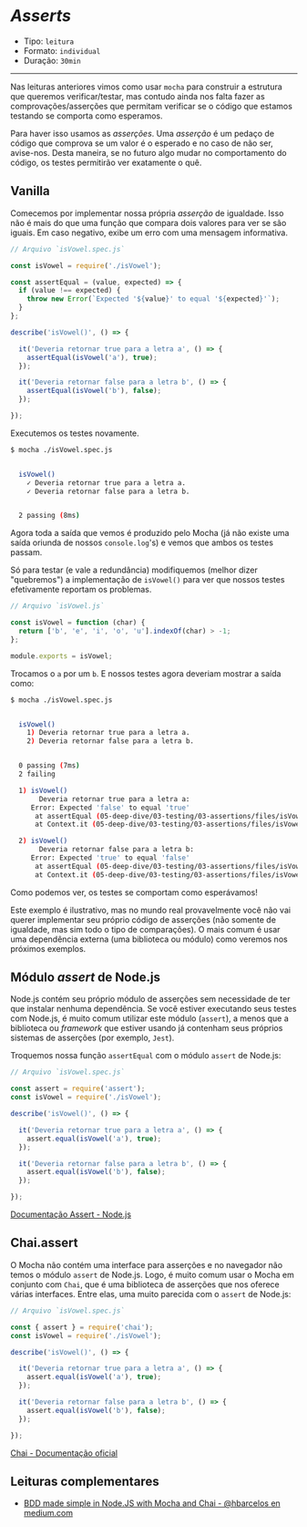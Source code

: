 # _Asserts_

* Tipo: `leitura`
* Formato: `individual`
* Duração: `30min`

***

Nas leituras anteriores vimos como usar `mocha` para construir a estrutura que
queremos verificar/testar, mas contudo ainda nos falta fazer as
comprovações/asserções que permitam verificar se o código que estamos testando
se comporta como esperamos.

Para haver isso usamos as _asserções_. Uma _asserção_ é um pedaço de código que
comprova se um valor é o esperado e no caso de não ser, avise-nos. Desta
maneira, se no futuro algo mudar no comportamento do código, os testes
permitirão ver exatamente o quê.

## Vanilla

Comecemos por implementar nossa própria _asserção_ de igualdade. Isso não é mais
do que uma função que compara dois valores para ver se são iguais. Em caso
negativo, exibe um erro com uma mensagem informativa.

```js
// Arquivo `isVowel.spec.js`

const isVowel = require('./isVowel');

const assertEqual = (value, expected) => {
  if (value !== expected) {
    throw new Error(`Expected '${value}' to equal '${expected}'`);
  }
};

describe('isVowel()', () => {

  it('Deveria retornar true para a letra a', () => {
    assertEqual(isVowel('a'), true);
  });

  it('Deveria retornar false para a letra b', () => {
    assertEqual(isVowel('b'), false);
  });

});
```

Executemos os testes novamente.

```sh
$ mocha ./isVowel.spec.js


  isVowel()
    ✓ Deveria retornar true para a letra a.
    ✓ Deveria retornar false para a letra b.


  2 passing (8ms)

```

Agora toda a saída que vemos é produzido pelo Mocha (já não existe uma saída
oriunda de nossos `console.log`'s) e vemos que ambos os testes passam.

Só para testar (e vale a redundância) modifiquemos (melhor dizer "quebremos") a
implementação de `isVowel()` para ver que nossos testes efetivamente reportam os
problemas.

```js
// Arquivo `isVowel.js`

const isVowel = function (char) {
  return ['b', 'e', 'i', 'o', 'u'].indexOf(char) > -1;
};

module.exports = isVowel;
```

Trocamos o `a` por um `b`. E nossos testes agora deveriam mostrar a saída como:

```sh
$ mocha ./isVowel.spec.js


  isVowel()
    1) Deveria retornar true para a letra a.
    2) Deveria retornar false para a letra b.


  0 passing (7ms)
  2 failing

  1) isVowel()
       Deveria retornar true para a letra a:
     Error: Expected 'false' to equal 'true'
      at assertEqual (05-deep-dive/03-testing/03-assertions/files/isVowel-vanilla-assert.spec.js:7:11)
      at Context.it (05-deep-dive/03-testing/03-assertions/files/isVowel-vanilla-assert.spec.js:14:5)

  2) isVowel()
       Deveria retornar false para a letra b:
     Error: Expected 'true' to equal 'false'
      at assertEqual (05-deep-dive/03-testing/03-assertions/files/isVowel-vanilla-assert.spec.js:7:11)
      at Context.it (05-deep-dive/03-testing/03-assertions/files/isVowel-vanilla-assert.spec.js:18:5)

```

Como podemos ver, os testes se comportam como esperávamos!

Este exemplo é ilustrativo, mas no mundo real provavelmente você não vai querer
implementar seu próprio código de asserções (não somente de igualdade, mas sim
todo o tipo de comparações). O mais comum é usar uma dependência externa (uma
biblioteca ou módulo) como veremos nos próximos exemplos.

## Módulo _assert_ de Node.js

Node.js contém seu próprio módulo de asserções sem necessidade de ter que
instalar nenhuma dependência. Se você estiver executando seus testes com
Node.js, é muito comum utilizar este módulo (`assert`), a menos que a biblioteca
ou _framework_ que estiver usando já contenham seus próprios sistemas de
asserções (por exemplo, `Jest`).

Troquemos nossa função `assertEqual` com o módulo `assert` de Node.js:

```js
// Arquivo `isVowel.spec.js`

const assert = require('assert');
const isVowel = require('./isVowel');

describe('isVowel()', () => {

  it('Deveria retornar true para a letra a', () => {
    assert.equal(isVowel('a'), true);
  });

  it('Deveria retornar false para a letra b', () => {
    assert.equal(isVowel('b'), false);
  });

});
```

[Documentação Assert - Node.js](https://nodejs.org/api/assert.html)

## Chai.assert

O Mocha não contém uma interface para asserções e no navegador não temos o
módulo `assert` de Node.js. Logo, é muito comum usar o Mocha em conjunto com
`Chai`, que é uma biblioteca de asserções que nos oferece várias interfaces.
Entre elas, uma muito parecida com o `assert` de Node.js:

```js
// Arquivo `isVowel.spec.js`

const { assert } = require('chai');
const isVowel = require('./isVowel');

describe('isVowel()', () => {

  it('Deveria retornar true para a letra a', () => {
    assert.equal(isVowel('a'), true);
  });

  it('Deveria retornar false para a letra b', () => {
    assert.equal(isVowel('b'), false);
  });

});
```

[Chai - Documentação oficial](http://chaijs.com/)

## Leituras complementares

* [BDD made simple in Node.JS with Mocha and Chai - @hbarcelos en
  medium.com](https://medium.com/@hbarcelos/bdd-made-simple-in-node-js-with-mocha-and-chai-3a3ce44ecce2)
